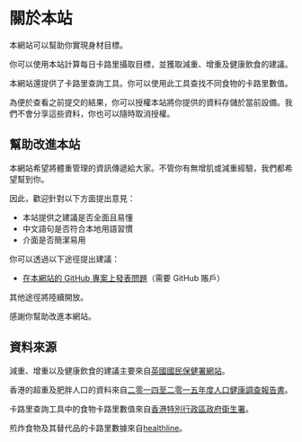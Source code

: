 # 關於本站

本網站可以幫助你實現身材目標。

你可以使用本站計算每日卡路里攝取目標，並獲取減重、增重及健康飲食的建議。

本網站還提供了卡路里查詢工具。你可以使用此工具查找不同食物的卡路里數值。

為便於查看之前提交的結果，你可以授權本站將你提供的資料存儲於當前設備。我們不會分享這些資料，你也可以隨時取消授權。

## 幫助改進本站

本網站希望將體重管理的資訊傳遞給大家。不管你有無增肌或減重經驗，我們都希望幫到你。

因此，歡迎針對以下方面提出意見：

- 本站提供之建議是否全面且易懂
- 中文語句是否符合本地用語習慣
- 介面是否簡潔易用

你可以透過以下途徑提出建議：

- [在本網站的 GitHub 專案上發表問題](https://github.com/calorie-calculator/source-code/issues)（需要 GitHub 賬戶）

其他途徑將陸續開放。

感謝你幫助改進本網站。

## 資料來源

減重、增重以及健康飲食的建議主要來自[英國國民保健署網站](https://www.nhs.uk/)。

香港的超重及肥胖人口的資料來自[二零一四至二零一五年度人口健康調查報告書](https://www.chp.gov.hk/en/static/51256.html)。

卡路里查詢工具中的食物卡路里數值來自[香港特別行政區政府衛生署](https://www.dh.gov.hk/cindex.html)。

煎炸食物及其替代品的卡路里數據來自[healthline](https://www.healthline.com/)。
